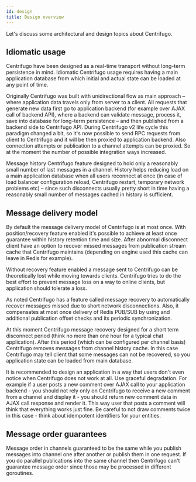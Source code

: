 ```yaml
---
id: design
title: Design overview
---
```


Let's discuss some architectural and design topics about Centrifugo.

## Idiomatic usage

Centrifugo have been designed as a real-time transport without long-term persistence in mind. Idiomatic Centrifugo usage requires having a main application database from which initial and actual state can be loaded at any point of time.

Originally Centrifugo was built with unidirectional flow as main approach – where application data travels only from server to a client. All requests that generate new data first go to application backend (for example over AJAX call of backend API), where a backend can validate message, process it, save into database for long-term persistence – and then published from a backend side to Centrifugo API. During Centrifugo v2 life cycle this paradigm changed a bit, so it's now possible to send RPC requests from client to Centrifugo and it will be then proxied to application backend. Also connection attempts or publication to a channel attempts can be proxied. So at the moment the number of possible integration ways increased.

Message history Centrifugo feature designed to hold only a reasonably small number of last messages in a channel. History helps reducing load on a main application database when all users reconnect at once (in case of load balancer configuration reload, Centrifugo restart, temporary network problems etc) – since such disconnects usually pretty short in time having a reasonably small number of messages cached in history is sufficient.

## Message delivery model

By default the message delivery model of Centrifugo is at most once. With position/recovery feature enabled it's possible to achieve at least once guarantee within history retention time and size. After abnormal disconnect client have an option to recover missed messages from publication stream cache that Centrifugo maintains (depending on engine used this cache can leave in Redis for example).

Without recovery feature enabled a message sent to Centrifugo can be theoretically lost while moving towards clients. Centrifugo tries to do the best effort to prevent message loss on a way to online clients, but application should tolerate a loss. 

As noted Centrifugo has a feature called message recovery to automatically recover messages missed due to short network disconnections. Also, it compensates at most once delivery of Redis PUB/SUB by using and  additional publication offset checks and its periodic synchronization.

At this moment Centrifugo message recovery designed for a short term disconnect period (think no more than one hour for a typical chat application). After this period (which can be configured per channel basis) Centrifugo removes messages from channel history cache. In this case Centrifugo may tell client that some messages can not be recovered, so you application state can be loaded from main database.

It is recommended to design an application in a way that users don't even notice when Centrifugo does not work at all. Use graceful degradation. For example if a user posts a new comment over AJAX call to your application backend - you should not rely only on Centrifugo to receive a new comment from a channel and display it - you should return new comment data in AJAX call response and render it. This way user that posts a comment will think that everything works just fine. Be careful to not draw comments twice in this case - think about idempotent identifiers for your entities.

## Message order guarantees

Message order in channels guaranteed to be the same while you publish messages into channel one after another or publish them in one request. If you do parallel publications into the same channel then Centrifugo can't guarantee message order since those may be processed in different goroutines.
